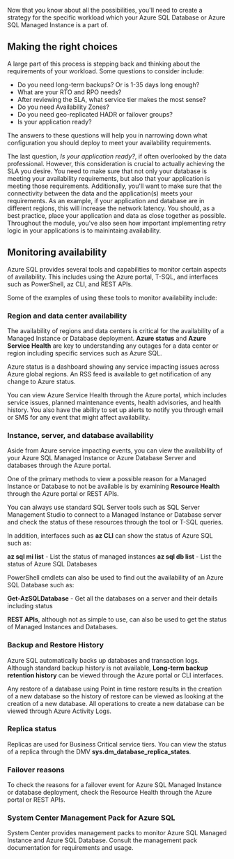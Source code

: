 Now that you know about all the possibilities, you'll need to create a strategy for the specific workload which your Azure SQL Database or Azure SQL Managed Instance is a part of.

## Making the right choices

A large part of this process is stepping back and thinking about the requirements of your workload. Some questions to consider include:

- Do you need long-term backups? Or is 1-35 days long enough?
- What are your RTO and RPO needs?
- After reviewing the SLA, what service tier makes the most sense?
- Do you need Availability Zones?
- Do you need geo-replicated HADR or failover groups?
- Is your application ready?

The answers to these questions will help you in narrowing down what configuration you should deploy to meet your availability requirements.

The last question, *Is your application ready?*, if often overlooked by the data professional. However, this consideration is crucial to actually achieving the SLA you desire. You need to make sure that not only your database is meeting your availability requirements, but also that your application is meeting those requirements. Additionally, you'll want to make sure that the connectivity between the data and the application(s) meets your requirements. As an example, if your application and database are in different regions, this will increase the network latency. You should, as a best practice, place your application and data as close together as possible. Throughout the module, you've also seen how important implementing retry logic in your applications is to mainintaing availability.

## Monitoring availability

Azure SQL provides several tools and capabilities to monitor certain aspects of availability. This includes using the Azure portal, T-SQL, and interfaces such as PowerShell, az CLI, and REST APIs.

Some of the examples of using these tools to monitor availability include:

### Region and data center availability

The availability of regions and data centers is critical for the availability of a Managed Instance or Database deployment. **Azure status** and **Azure Service Health** are key to understanding any outages for a data center or region including specific services such as Azure SQL.

Azure status is a dashboard showing any service impacting issues across Azure global regions. An RSS feed is available to get notification of any change to Azure status.

You can view Azure Service Health through the Azure portal, which includes service issues, planned maintenance events, health advisories, and health history. You also have the ability to set up alerts to notify you through email or SMS for any event that might affect availability.

### Instance, server, and database availability

Aside from Azure service impacting events, you can view the availability of your Azure SQL Managed Instance or Azure Database Server and databases through the Azure portal.

One of the primary methods to view a possible reason for a Managed Instance or Database to not be available is by examining **Resource Health** through the Azure portal or REST APIs.

You can always use standard SQL Server tools such as SQL Server Management Studio to connect to a Managed Instance or Database server and check the status of these resources through the tool or T-SQL queries.

In addition, interfaces such as **az CLI** can show the status of Azure SQL such as:

**az sql mi list** - List the status of managed instances
**az sql db list** - List the status of Azure SQL Databases

PowerShell cmdlets can also be used to find out the availability of an Azure SQL Database such as:

**Get-AzSQLDatabase** - Get all the databases on a server and their details including status

**REST APIs**, although not as simple to use, can also be used to get the status of Managed Instances and Databases.

### Backup and Restore History

Azure SQL automatically backs up databases and transaction logs. Although standard backup history is not available, **Long-term backup retention history** can be viewed through the Azure portal or CLI interfaces.

Any restore of a database using Point in time restore results in the creation of a new database so the history of restore can be viewed as looking at the creation of a new database. All operations to create a new database can be viewed through Azure Activity Logs.

### Replica status

Replicas are used for Business Critical service tiers. You can view the status of a replica through the DMV **sys.dm_database_replica_states**.

### Failover reasons

To check the reasons for a failover event for Azure SQL Managed Instance or database deployment, check the Resource Health through the Azure portal or REST APIs.

### System Center Management Pack for Azure SQL

System Center provides management packs to monitor Azure SQL Managed Instance and Azure SQL Database. Consult the management pack documentation for requirements and usage.
